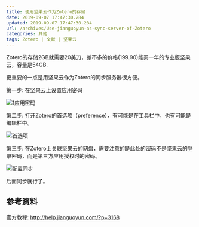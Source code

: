 ```yaml
---
title: 使用坚果云作为Zotero的存储
date: 2019-09-07 17:47:30.284
updated: 2019-09-07 17:47:30.284
url: /archives/Use-jianguoyun-as-sync-server-of-Zotero
categories: 其他
tags: Zotero | 文献 | 坚果云
---
```


Zotero的存储2GB就需要20美刀，差不多的价格(199.90)能买一年的专业版坚果云，容量是54GB. 

更重要的一点是用坚果云作为Zotero的同步服务器很方便。

第一步: 在坚果云上设置应用密码

![1应用密码](https://halo-1252249331.cos.ap-shanghai.myqcloud.com/upload/2019/9/1567846743051-f6d4d275896e48d2b33e5c595646eb15.png)

第二步: 打开Zotero的首选项（preference），有可能是在工具栏中，也有可能是编辑栏中。

![首选项](https://halo-1252249331.cos.ap-shanghai.myqcloud.com/upload/2019/9/1567846803002-4adcfdc430f04257ba5527229cf4bc80.png)

第三步: 在Zotero上关联坚果云的网盘，需要注意的是此处的密码不是坚果云的登录密码，而是第三方应用授权时的密码。

![配置同步](https://halo-1252249331.cos.ap-shanghai.myqcloud.com/upload/2019/9/1567846934944-7785f212b72e4e6fadb4ccadf149a038.png)

后面同步就行了。

## 参考资料

官方教程: <http://help.jianguoyun.com/?p=3168>


